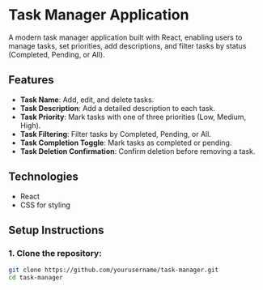 # Task Manager Application

A modern task manager application built with React, enabling users to manage tasks, set priorities, add descriptions, and filter tasks by status (Completed, Pending, or All).

## Features
- **Task Name**: Add, edit, and delete tasks.
- **Task Description**: Add a detailed description to each task.
- **Task Priority**: Mark tasks with one of three priorities (Low, Medium, High).
- **Task Filtering**: Filter tasks by Completed, Pending, or All.
- **Task Completion Toggle**: Mark tasks as completed or pending.
- **Task Deletion Confirmation**: Confirm deletion before removing a task.

## Technologies
- React
- CSS for styling

## Setup Instructions

### 1. Clone the repository:
```bash
git clone https://github.com/yourusername/task-manager.git
cd task-manager



